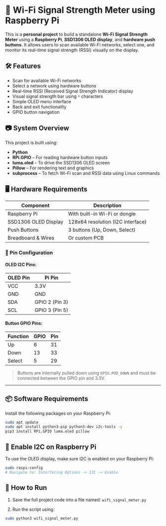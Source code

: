 # 📶 Wi-Fi Signal Strength Meter using Raspberry Pi

This is a **personal project** to build a standalone **Wi-Fi Signal Strength Meter** using a **Raspberry Pi**, **SSD1306 OLED display**, and **hardware push buttons**. It allows users to scan available Wi-Fi networks, select one, and monitor its real-time signal strength (RSSI) visually on the display.

## 🛠️ Features

- Scan for available Wi-Fi networks
- Select a network using hardware buttons
- Real-time RSSI (Received Signal Strength Indicator) display
- Visual signal strength bar using `*` characters
- Simple OLED menu interface
- Back and exit functionality
- GPIO button navigation

## 📷 System Overview

This project is built using:

- **Python**
- **RPi.GPIO** – For reading hardware button inputs
- **luma.oled** – To drive the SSD1306 OLED screen
- **Pillow** – For rendering text and graphics
- **subprocess** – To fetch Wi-Fi scan and RSSI data using Linux commands

## 🖥️ Hardware Requirements

| Component             | Description                          |
|----------------------|--------------------------------------|
| Raspberry Pi         | With built-in Wi-Fi or dongle        |
| SSD1306 OLED Display | 128x64 resolution (I2C interface)    |
| Push Buttons         | 3 buttons (Up, Down, Select)         |
| Breadboard & Wires   | Or custom PCB                        |

### 🔌 Pin Configuration

#### OLED I2C Pins:

| OLED Pin | Pi Pin |
|----------|--------|
| VCC      | 3.3V   |
| GND      | GND    |
| SDA      | GPIO 2 (Pin 3)  |
| SCL      | GPIO 3 (Pin 5)  |

#### Button GPIO Pins:

| Function | GPIO | Pin |
|----------|------|-----|
| Up       | 6    | 31  |
| Down     | 13   | 33  |
| Select   | 5    | 29  |

> Buttons are internally pulled down using `GPIO.PUD_DOWN` and must be connected between the GPIO pin and 3.3V.

---

## 📦 Software Requirements

Install the following packages on your Raspberry Pi:

```bash
sudo apt update
sudo apt install python3-pip python3-dev i2c-tools -y
pip3 install RPi.GPIO luma.oled pillow
```

## 🔧 Enable I2C on Raspberry Pi

To use the OLED display, make sure I2C is enabled on your Raspberry Pi:

```bash
sudo raspi-config
# Navigate to: Interfacing Options -> I2C -> Enable
```
## 🚀 How to Run

1. Save the full project code into a file named: `wifi_signal_meter.py`

2. Run the script using:

```bash
sudo python3 wifi_signal_meter.py
```
